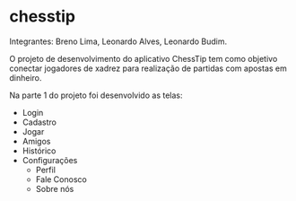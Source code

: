 # chesstip

Integrantes: Breno Lima, Leonardo Alves, Leonardo Budim.

O projeto de desenvolvimento do aplicativo ChessTip tem como objetivo conectar jogadores de xadrez para realização de partidas com apostas em dinheiro.

Na parte 1 do projeto foi desenvolvido as telas:
 - Login
 - Cadastro
 - Jogar
 - Amigos
 - Histórico
 - Configurações
   - Perfil
   - Fale Conosco
   - Sobre nós